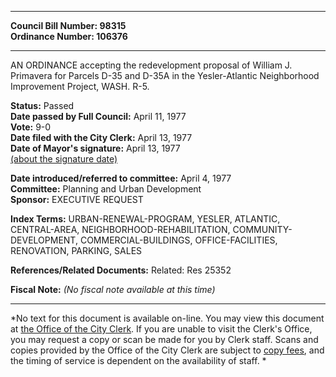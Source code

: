 * * * * *  
  
**Council Bill Number: [](#h0)[](#h2)98315**   
**Ordinance Number: 106376**  
  
* * * * *  
  
AN ORDINANCE accepting the redevelopment proposal of William J. Primavera for Parcels D-35 and D-35A in the Yesler-Atlantic Neighborhood Improvement Project, WASH. R-5.  
  
**Status:** Passed   
**Date passed by Full Council:** April 11, 1977   
**Vote:** 9-0   
**Date filed with the City Clerk:** April 13, 1977   
**Date of Mayor's signature:** April 13, 1977   
[(about the signature date)](/~public/approvaldate.htm)   
  
  
**Date introduced/referred to committee:** April 4, 1977   
**Committee:** Planning and Urban Development   
**Sponsor:** EXECUTIVE REQUEST   
  
**Index Terms:** URBAN-RENEWAL-PROGRAM, YESLER, ATLANTIC, CENTRAL-AREA, NEIGHBORHOOD-REHABILITATION, COMMUNITY-DEVELOPMENT, COMMERCIAL-BUILDINGS, OFFICE-FACILITIES, RENOVATION, PARKING, SALES  
  
**References/Related Documents:** Related: Res 25352  
  
**Fiscal Note:** *(No fiscal note available at this time)*  
  
* * * * *  
  
*No text for this document is available on-line. You may view this document at [the Office of the City Clerk](http://www.seattle.gov/leg/clerk/contactUs.htm). If you are unable to visit the Clerk's Office, you may request a copy or scan be made for you by Clerk staff. Scans and copies provided by the Office of the City Clerk are subject to [copy fees](http://clerk.seattle.gov/~public/clerkfees.htm), and the timing of service is dependent on the availability of staff. *  
  
  
